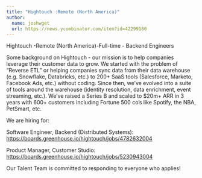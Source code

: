 ```yaml
---
title: "Hightouch :Remote (North America)"
author:
  name: joshwget
  url: https://news.ycombinator.com/item?id=42299180
---
```

Hightouch -Remote (North America)-Full-time - Backend Engineers

Some background on Hightouch - our mission is to help companies leverage their customer data to grow. We started with the problem of “Reverse ETL” or helping companies sync data from their data warehouse (e.g. Snowflake, Databricks, etc.) to 200+ SaaS tools (Salesforce, Marketo, Facebook Ads, etc.) without coding. Since then, we’ve evolved into a suite of tools around the warehouse (identity resolution, data enrichment, event streaming, etc.). We’ve raised a Series B and scaled to $20m+ ARR in 3 years with 600+ customers including Fortune 500 co’s like Spotify, the NBA, PetSmart, etc.

We are hiring for:

Software Engineer, Backend (Distributed Systems): <a href="https:&#x2F;&#x2F;boards.greenhouse.io&#x2F;hightouch&#x2F;jobs&#x2F;4782632004" rel="nofollow">https:&#x2F;&#x2F;boards.greenhouse.io&#x2F;hightouch&#x2F;jobs&#x2F;4782632004</a>

Product Manager, Customer Studio: <a href="https:&#x2F;&#x2F;boards.greenhouse.io&#x2F;hightouch&#x2F;jobs&#x2F;5230943004" rel="nofollow">https:&#x2F;&#x2F;boards.greenhouse.io&#x2F;hightouch&#x2F;jobs&#x2F;5230943004</a>

Our Talent Team is committed to responding to everyone who applies!
<JobApplication />
